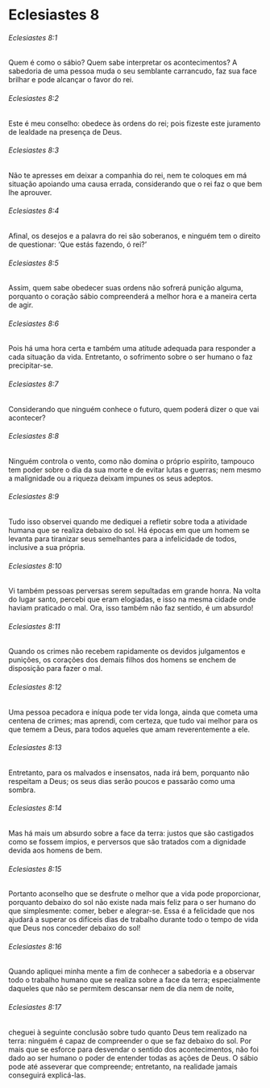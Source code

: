 # Eclesiastes 8

###### Eclesiastes 8:1

Quem é como o sábio? Quem sabe interpretar os acontecimentos? A sabedoria de uma pessoa muda o seu semblante carrancudo, faz sua face brilhar e pode alcançar o favor do rei.

###### Eclesiastes 8:2

Este é meu conselho: obedece às ordens do rei; pois fizeste este juramento de lealdade na presença de Deus.

###### Eclesiastes 8:3

Não te apresses em deixar a companhia do rei, nem te coloques em má situação apoiando uma causa errada, considerando que o rei faz o que bem lhe aprouver.

###### Eclesiastes 8:4

Afinal, os desejos e a palavra do rei são soberanos, e ninguém tem o direito de questionar: ‘Que estás fazendo, ó rei?’

###### Eclesiastes 8:5

Assim, quem sabe obedecer suas ordens não sofrerá punição alguma, porquanto o coração sábio compreenderá a melhor hora e a maneira certa de agir.

###### Eclesiastes 8:6

Pois há uma hora certa e também uma atitude adequada para responder a cada situação da vida. Entretanto, o sofrimento sobre o ser humano o faz precipitar-se.

###### Eclesiastes 8:7

Considerando que ninguém conhece o futuro, quem poderá dizer o que vai acontecer?

###### Eclesiastes 8:8

Ninguém controla o vento, como não domina o próprio espírito, tampouco tem poder sobre o dia da sua morte e de evitar lutas e guerras; nem mesmo a malignidade ou a riqueza deixam impunes os seus adeptos.

###### Eclesiastes 8:9

Tudo isso observei quando me dediquei a refletir sobre toda a atividade humana que se realiza debaixo do sol. Há épocas em que um homem se levanta para tiranizar seus semelhantes para a infelicidade de todos, inclusive a sua própria.

###### Eclesiastes 8:10

Vi também pessoas perversas serem sepultadas em grande honra. Na volta do lugar santo, percebi que eram elogiadas, e isso na mesma cidade onde haviam praticado o mal. Ora, isso também não faz sentido, é um absurdo!

###### Eclesiastes 8:11

Quando os crimes não recebem rapidamente os devidos julgamentos e punições, os corações dos demais filhos dos homens se enchem de disposição para fazer o mal.

###### Eclesiastes 8:12

Uma pessoa pecadora e iníqua pode ter vida longa, ainda que cometa uma centena de crimes; mas aprendi, com certeza, que tudo vai melhor para os que temem a Deus, para todos aqueles que amam reverentemente a ele.

###### Eclesiastes 8:13

Entretanto, para os malvados e insensatos, nada irá bem, porquanto não respeitam a Deus; os seus dias serão poucos e passarão como uma sombra.

###### Eclesiastes 8:14

Mas há mais um absurdo sobre a face da terra: justos que são castigados como se fossem ímpios, e perversos que são tratados com a dignidade devida aos homens de bem.

###### Eclesiastes 8:15

Portanto aconselho que se desfrute o melhor que a vida pode proporcionar, porquanto debaixo do sol não existe nada mais feliz para o ser humano do que simplesmente: comer, beber e alegrar-se. Essa é a felicidade que nos ajudará a superar os difíceis dias de trabalho durante todo o tempo de vida que Deus nos conceder debaixo do sol!

###### Eclesiastes 8:16

Quando apliquei minha mente a fim de conhecer a sabedoria e a observar todo o trabalho humano que se realiza sobre a face da terra; especialmente daqueles que não se permitem descansar nem de dia nem de noite,

###### Eclesiastes 8:17

cheguei à seguinte conclusão sobre tudo quanto Deus tem realizado na terra: ninguém é capaz de compreender o que se faz debaixo do sol. Por mais que se esforce para desvendar o sentido dos acontecimentos, não foi dado ao ser humano o poder de entender todas as ações de Deus. O sábio pode até asseverar que compreende; entretanto, na realidade jamais conseguirá explicá-las.

